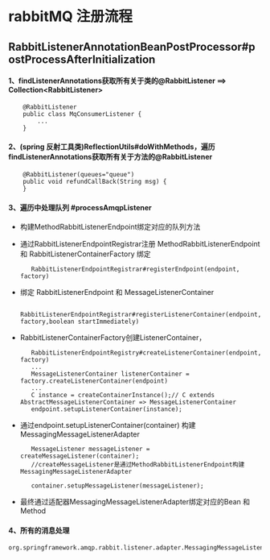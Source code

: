 # rabbitMQ 注册流程

## RabbitListenerAnnotationBeanPostProcessor#postProcessAfterInitialization

#### 1、findListenerAnnotations获取所有关于类的@RabbitListener ==> Collection\<RabbitListener>

        @RabbitListener
        public class MqConsumerListener {
            ...
        }

#### 2、(spring 反射工具类)ReflectionUtils#doWithMethods，遍历findListenerAnnotations获取所有关于方法的@RabbitListener
        
        @RabbitListener(queues="queue")
        public void refundCallBack(String msg) {
        }

#### 3、遍历中处理队列 #processAmqpListener    
   - 构建MethodRabbitListenerEndpoint绑定对应的队列方法
   - 通过RabbitListenerEndpointRegistrar注册 MethodRabbitListenerEndpoint 和 RabbitListenerContainerFactory 绑定
            
            RabbitListenerEndpointRegistrar#registerEndpoint(endpoint, factory)
   - 绑定 RabbitListenerEndpoint 和 MessageListenerContainer
        
            RabbitListenerEndpointRegistrar#registerListenerContainer(endpoint, factory,boolean startImmediately)
            
   - RabbitListenerContainerFactory创建ListenerContainer，
            
            RabbitListenerEndpointRegistry#createListenerContainer(endpoint, factory)
            ...
            MessageListenerContainer listenerContainer = factory.createListenerContainer(endpoint)
            ...
            C instance = createContainerInstance();// C extends AbstractMessageListenerContainer => MessageListenerContainer
            endpoint.setupListenerContainer(instance);
   - 通过endpoint.setupListenerContainer(container) 构建 MessagingMessageListenerAdapter
            
            MessageListener messageListener = createMessageListener(container);
            //createMessageListener是通过MethodRabbitListenerEndpoint构建MessagingMessageListenerAdapter
            
            container.setupMessageListener(messageListener);
            
            
   - 最终通过适配器MessagingMessageListenerAdapter绑定对应的Bean 和 Method
   
#### 4、所有的消息处理
    
    org.springframework.amqp.rabbit.listener.adapter.MessagingMessageListenerAdapter#onMessage